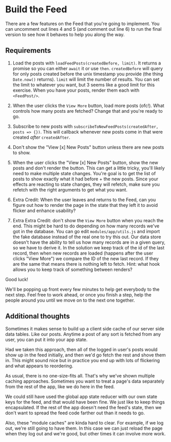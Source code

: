 # Build the Feed

There are a few features on the Feed that you're going to implement. You can uncomment out lines 4 and 5 (and comment out line 6) to run the final version to see how it behaves to help you along the way.

## Requirements

1. Load the posts with `loadFeedPosts(createdBefore, limit)`. It returns a promise so you can either `await` it or use `then`. `createdBefore` will query for only posts created before the unix timestamp you provide (the thing `Date.now()` returns). `limit` will limit the number of results.  You can set the limit to whatever you want, but 3 seems like a good limit for this exercise. When you have your posts, render them each with `<FeedPost/>`.

2. When the user clicks the `View More` button, load more posts (ofc!). What controls how many posts are fetched? Change that and you're ready to go.

3. Subscribe to new posts with `subscribeToNewFeedPosts(createdAfter, posts => {})`. This will callback whenever new posts come in that were created *after* `createdAfter`.

4. Don't show the "View [x] New Posts" button unless there are new posts to show.

5. When the user clicks the "View [x] New Posts" button, show the new posts and don't render the button. This can get a little tricky, you'll likely need to make multiple state changes. You're goal is to get the list of posts to show exactly what it had before + the new posts. Since your effects are reacting to state changes, they will refetch, make sure you refetch with the right arguments to get what you want.

6. Extra Credit: When the user leaves and returns to the Feed, can you figure out how to render the page in the state that they left it to avoid flicker and enhance usability?

7. Extra Extra Credit: don't show the `View More` button when you reach the end. This might be hard to do depending on how many records we've got in the database. You can go edit `modules/app/utils.js` and import the fake database instead of the real one to try this out. Our data store doesn't have the ability to tell us how many records are in a given query, so we have to derive it. In the solution we keep track of the id of the last record, then when new records are loaded (happens after the user clicks "View More") we compare the ID of the new last record. If they are the same that means there is nothing left to fetch. Hint: what hook allows you to keep track of something between renders?

Good luck!

We'll be popping up front every few minutes to help get everybody to the next step. Feel free to work ahead, or once you finish a step, help the people around you until we move on to the next one together.

## Additional thoughts

Sometimes it makes sense to build up a client side cache of our server side data tables. Like our posts. Anytime a post of any sort is fetched from any user, you can put it into your app state.

Had we taken this approach, then all of the logged in user's posts would show up in the feed initially, and then we'd go fetch the rest and shove them in. This might sound nice but in practice you end up with lots of flickering and what appears to reordering.

As usual, there is no one-size-fits all. That's why we've shown multiple caching approaches. Sometimes you want to treat a page's data separately from the rest of the app, like we do here in the feed.

We could still have used the global app state reducer with our own state keys for the feed, and that would have been fine. We just like to keep things encapsulated. If the rest of the app doesn't need the feed's state, then we don't want to spread the feed code farther out than it needs to go.

Also, these "module caches" are kinda hard to clear. For example, if we log out, we're still going to have them. In this case we can just reload the page when they log out and we're good, but other times it can involve more work.

